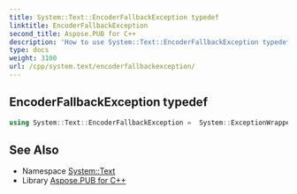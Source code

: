 ```yaml
---
title: System::Text::EncoderFallbackException typedef
linktitle: EncoderFallbackException
second_title: Aspose.PUB for C++
description: 'How to use System::Text::EncoderFallbackException typedef in C++.'
type: docs
weight: 3100
url: /cpp/system.text/encoderfallbackexception/
---
```

## EncoderFallbackException typedef




```cpp
using System::Text::EncoderFallbackException =  System::ExceptionWrapper<Details_EncoderFallbackException>
```

## See Also

* Namespace [System::Text](../)
* Library [Aspose.PUB for C++](../../)
